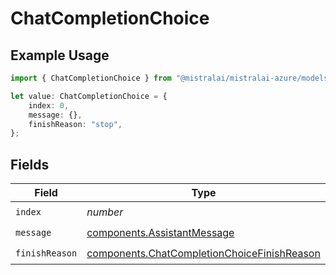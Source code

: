 # ChatCompletionChoice

## Example Usage

```typescript
import { ChatCompletionChoice } from "@mistralai/mistralai-azure/models/components";

let value: ChatCompletionChoice = {
    index: 0,
    message: {},
    finishReason: "stop",
};
```

## Fields

| Field                                                                                                      | Type                                                                                                       | Required                                                                                                   | Description                                                                                                | Example                                                                                                    |
| ---------------------------------------------------------------------------------------------------------- | ---------------------------------------------------------------------------------------------------------- | ---------------------------------------------------------------------------------------------------------- | ---------------------------------------------------------------------------------------------------------- | ---------------------------------------------------------------------------------------------------------- |
| `index`                                                                                                    | *number*                                                                                                   | :heavy_check_mark:                                                                                         | N/A                                                                                                        | 0                                                                                                          |
| `message`                                                                                                  | [components.AssistantMessage](../../models/components/assistantmessage.md)                                 | :heavy_check_mark:                                                                                         | N/A                                                                                                        |                                                                                                            |
| `finishReason`                                                                                             | [components.ChatCompletionChoiceFinishReason](../../models/components/chatcompletionchoicefinishreason.md) | :heavy_check_mark:                                                                                         | N/A                                                                                                        | stop                                                                                                       |